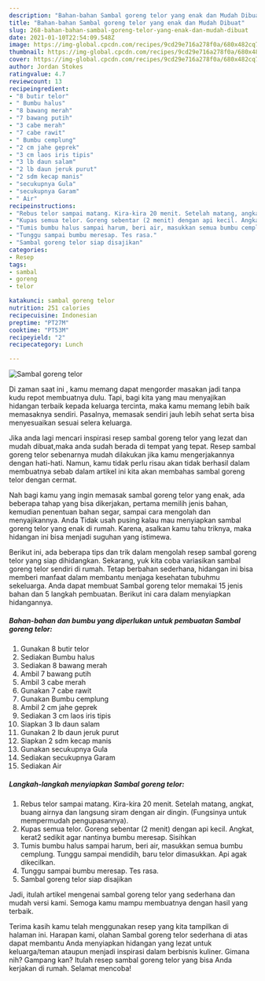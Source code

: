 ```yaml
---
description: "Bahan-bahan Sambal goreng telor yang enak dan Mudah Dibuat"
title: "Bahan-bahan Sambal goreng telor yang enak dan Mudah Dibuat"
slug: 268-bahan-bahan-sambal-goreng-telor-yang-enak-dan-mudah-dibuat
date: 2021-01-10T22:54:09.548Z
image: https://img-global.cpcdn.com/recipes/9cd29e716a278f0a/680x482cq70/sambal-goreng-telor-foto-resep-utama.jpg
thumbnail: https://img-global.cpcdn.com/recipes/9cd29e716a278f0a/680x482cq70/sambal-goreng-telor-foto-resep-utama.jpg
cover: https://img-global.cpcdn.com/recipes/9cd29e716a278f0a/680x482cq70/sambal-goreng-telor-foto-resep-utama.jpg
author: Jordan Stokes
ratingvalue: 4.7
reviewcount: 13
recipeingredient:
- "8 butir telor"
- " Bumbu halus"
- "8 bawang merah"
- "7 bawang putih"
- "3 cabe merah"
- "7 cabe rawit"
- " Bumbu cemplung"
- "2 cm jahe geprek"
- "3 cm laos iris tipis"
- "3 lb daun salam"
- "2 lb daun jeruk purut"
- "2 sdm kecap manis"
- "secukupnya Gula"
- "secukupnya Garam"
- " Air"
recipeinstructions:
- "Rebus telor sampai matang. Kira-kira 20 menit. Setelah matang, angkat, buang airnya dan langsung siram dengan air dingin. (Fungsinya untuk mempermudah pengupasannya)."
- "Kupas semua telor. Goreng sebentar (2 menit) dengan api kecil. Angkat, kerat2 sedikit agar nantinya bumbu meresap. Sisihkan"
- "Tumis bumbu halus sampai harum, beri air, masukkan semua bumbu cemplung. Tunggu sampai mendidih, baru telor dimasukkan. Api agak dikecilkan."
- "Tunggu sampai bumbu meresap. Tes rasa."
- "Sambal goreng telor siap disajikan"
categories:
- Resep
tags:
- sambal
- goreng
- telor

katakunci: sambal goreng telor 
nutrition: 251 calories
recipecuisine: Indonesian
preptime: "PT27M"
cooktime: "PT53M"
recipeyield: "2"
recipecategory: Lunch

---
```



![Sambal goreng telor](https://img-global.cpcdn.com/recipes/9cd29e716a278f0a/680x482cq70/sambal-goreng-telor-foto-resep-utama.jpg)

Di zaman  saat ini , kamu memang dapat mengorder masakan jadi tanpa kudu repot membuatnya dulu. Tapi, bagi kita yang mau menyajikan hidangan terbaik kepada keluarga tercinta, maka kamu memang lebih baik memasaknya sendiri. Pasalnya, memasak sendiri jauh lebih sehat serta bisa menyesuaikan sesuai selera keluarga.

Jika anda lagi mencari inspirasi resep sambal goreng telor yang lezat dan mudah dibuat,maka anda sudah berada di tempat yang tepat. Resep sambal goreng telor  sebenarnya mudah dilakukan jika kamu mengerjakannya dengan hati-hati. Namun, kamu tidak perlu risau akan tidak berhasil dalam membuatnya 
sebab dalam artikel ini kita akan membahas sambal goreng telor dengan cermat.  



Nah bagi kamu yang ingin memasak sambal goreng telor yang enak, ada beberapa tahap yang bisa dikerjakan, pertama memilih jenis bahan, kemudian penentuan bahan segar, sampai cara mengolah dan menyajikannya. Anda Tidak usah pusing kalau mau menyiapkan sambal goreng telor yang enak di rumah. Karena, asalkan kamu  tahu triknya, maka hidangan ini bisa menjadi suguhan yang istimewa.

Berikut ini, ada beberapa tips dan trik dalam mengolah resep sambal goreng telor yang siap dihidangkan. Sekarang, yuk kita coba variasikan sambal goreng telor sendiri di rumah. Tetap berbahan sederhana, hidangan ini bisa memberi manfaat dalam membantu menjaga kesehatan tubuhmu sekeluarga. Anda dapat membuat Sambal goreng telor memakai 15 jenis bahan dan 5 langkah pembuatan. Berikut ini cara dalam menyiapkan hidangannya.

<!--inarticleads1-->

##### Bahan-bahan dan bumbu yang diperlukan untuk pembuatan Sambal goreng telor:

1. Gunakan 8 butir telor
1. Sediakan  Bumbu halus
1. Sediakan 8 bawang merah
1. Ambil 7 bawang putih
1. Ambil 3 cabe merah
1. Gunakan 7 cabe rawit
1. Gunakan  Bumbu cemplung
1. Ambil 2 cm jahe geprek
1. Sediakan 3 cm laos iris tipis
1. Siapkan 3 lb daun salam
1. Gunakan 2 lb daun jeruk purut
1. Siapkan 2 sdm kecap manis
1. Gunakan secukupnya Gula
1. Sediakan secukupnya Garam
1. Sediakan  Air




<!--inarticleads2-->

##### Langkah-langkah menyiapkan Sambal goreng telor:

1. Rebus telor sampai matang. Kira-kira 20 menit. Setelah matang, angkat, buang airnya dan langsung siram dengan air dingin. (Fungsinya untuk mempermudah pengupasannya).
1. Kupas semua telor. Goreng sebentar (2 menit) dengan api kecil. Angkat, kerat2 sedikit agar nantinya bumbu meresap. Sisihkan
1. Tumis bumbu halus sampai harum, beri air, masukkan semua bumbu cemplung. Tunggu sampai mendidih, baru telor dimasukkan. Api agak dikecilkan.
1. Tunggu sampai bumbu meresap. Tes rasa.
1. Sambal goreng telor siap disajikan




Jadi, itulah artikel mengenai  sambal goreng telor  yang sederhana dan mudah versi kami. Semoga kamu mampu membuatnya dengan hasil yang terbaik. 

Terima kasih kamu telah menggunakan resep yang kita tampilkan di halaman ini. Harapan kami, olahan  Sambal goreng telor sederhana di atas dapat membantu Anda menyiapkan hidangan yang lezat untuk keluarga/teman ataupun menjadi inspirasi dalam berbisnis kuliner. Gimana nih? Gampang kan? Itulah resep sambal goreng telor yang bisa Anda kerjakan di rumah. Selamat mencoba!


